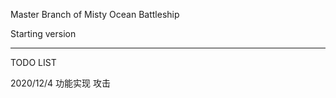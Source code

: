 Master Branch of Misty Ocean Battleship

Starting version

-------------
TODO LIST

2020/12/4
功能实现 攻击
<!-- 功能实现 移动 -->